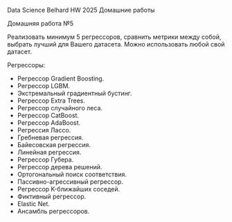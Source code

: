 Data Science Belhard HW 2025
Домашние работы

Домашняя работа №5

Реализовать минимум 5 регрессоров, сравнить метрики между собой, выбрать лучший для Вашего датасета. Можно использовать любой свой датасет.

Регрессоры:
- Регрессор Gradient Boosting.
- Регрессор LGBM.
- Экстремальный градиентный бустинг.
- Регрессор Extra Trees.
- Регрессор случайного леса. 
- Регрессор CatBoost.
- Регрессор AdaBoost.
- Регрессия Лассо.	
- Гребневая регрессия. 
- Байесовская регрессия.
- Линейная регрессия.
- Регрессор Губера.
- Регрессор дерева решений.
- Ортогональный поиск соответствия.
- Пассивно-агрессивный регрессор. 
- Регрессор K-ближайших соседей.
- Фиктивный регрессор.
- Elastic Net.
- Ансамбль регрессоров.